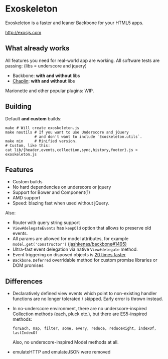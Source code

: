 # Exoskeleton

Exoskeleton is a faster and leaner Backbone for your HTML5 apps.

http://exosjs.com

## What already works
All features you need for real-world app are working.
All software tests are passing: (libs = underscore and jquery)

* Backbone: **with and without** libs
* [Chaplin](http://chaplinjs.org): **with and without** libs

Marionette and other popular plugins: WIP.

## Building

Default **and custom** builds:

    make # Will create exoskeleton.js
    make noutils # If you want to use Underscore and jQuery
                 # and don't want to include `Exoskeleton.utils`.
    make min     # Minified version.
    # Custom, like this:
    cat lib/{header,events,collection,sync,history,footer}.js > exoskeleton.js

## Features

* Custom builds
* No hard dependencies on underscore or jquery
* Support for Bower and Component(1)
* AMD support
* Speed: blazing fast when used without jQuery.

Also:

* Router with query string support
* `View#delegateEvents` has `keepOld` option that allows to preserve old events.
* All params are allowed for model attributes, for example `model.get('constructor')` [(jashkenas/backbone#1495)](https://github.com/jashkenas/backbone/issues/1495)
* Ultra-fast event delegation via native `View#delegate` method.
* Event triggering on disposed objects is [20 times faster](http://jsperf.com/exoskeleton-vs-backbone-events)
* `Backbone.Deferred` overridable method for custom promise libraries or DOM promises

## Differences

* Declaratively defined view events which point to
  non-existing handler functions are no longer tolerated / skipped.
  Early error is thrown instead.
* In no-underscore environment, there are no underscore-inspired
  Collection methods (each, pluck etc.), but there are ES5-inspired methods:

  `forEach, map, filter, some, every, reduce, reduceRight, indexOf, lastIndexOf`

  Also, no underscore-inspired Model methods at all.

- emulateHTTP and emulateJSON were removed
